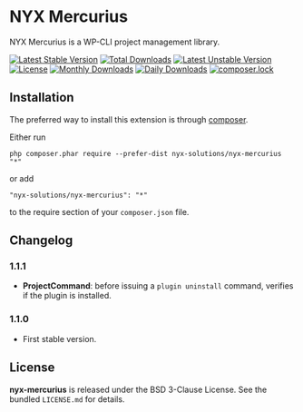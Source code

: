 # NYX Mercurius

NYX Mercurius is a WP-CLI project management library.

[![Latest Stable Version](https://poser.pugx.org/nyx-solutions/nyx-mercurius/v/stable)](https://packagist.org/packages/nyx-solutions/nyx-mercurius)
[![Total Downloads](https://poser.pugx.org/nyx-solutions/nyx-mercurius/downloads)](https://packagist.org/packages/nyx-solutions/nyx-mercurius)
[![Latest Unstable Version](https://poser.pugx.org/nyx-solutions/nyx-mercurius/v/unstable)](https://packagist.org/packages/nyx-solutions/nyx-mercurius)
[![License](https://poser.pugx.org/nyx-solutions/nyx-mercurius/license)](https://packagist.org/packages/nyx-solutions/nyx-mercurius)
[![Monthly Downloads](https://poser.pugx.org/nyx-solutions/nyx-mercurius/d/monthly)](https://packagist.org/packages/nyx-solutions/nyx-mercurius)
[![Daily Downloads](https://poser.pugx.org/nyx-solutions/nyx-mercurius/d/daily)](https://packagist.org/packages/nyx-solutions/nyx-mercurius)
[![composer.lock](https://poser.pugx.org/nyx-solutions/nyx-mercurius/composerlock)](https://packagist.org/packages/nyx-solutions/nyx-mercurius)

## Installation

The preferred way to install this extension is through [composer](http://getcomposer.org/download/).

Either run

```
php composer.phar require --prefer-dist nyx-solutions/nyx-mercurius "*"
```

or add

```
"nyx-solutions/nyx-mercurius": "*"
```

to the require section of your `composer.json` file.

## Changelog

### 1.1.1

- **ProjectCommand**: before issuing a `plugin uninstall` command, verifies if the plugin is installed.

### 1.1.0

- First stable version.

## License

**nyx-mercurius** is released under the BSD 3-Clause License. See the bundled `LICENSE.md` for details.
